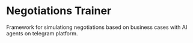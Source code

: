 # Negotiations Trainer

Framework for simulationg negotiations based on business cases with AI agents on telegram platform.
